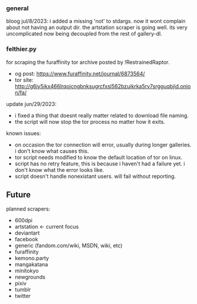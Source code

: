 ### general

bloog jul/8/2023:
i added a missing 'not' to stdargs. now it wont complain about not having an output dir.
the artstation scraper is going well. its very uncomplicated now being decoupled from the rest of gallery-dl.

### felthier.py
for scraping the furaffinity tor archive posted by !RestrainedRaptor.

- og post: https://www.furaffinity.net/journal/6873564/
- tor site: http://g6jy5jkx466lrqojcngbnksugrcfxsl562bzuikrka5rv7srgguqbjid.onion/fa/

update jun/29/2023:
- i fixed a thing that doesnt really matter related to download file naming.
- the script will now stop the tor process no matter how it exits.

known issues:
- on occasion the tor connection will error, usually during longer galleries. i don't know what causes this.
- tor script needs modified to know the default location of tor on linux.
- script has no retry feature, this is because i haven't had a failure yet. i don't know what the error looks like.
- script doesn't handle nonexistant users. will fail without reporting.

## Future
planned scrapers:
- 600dpi
- artstation <- current focus
- deviantart
- facebook
- generic (fandom.com/wiki, MSDN, wiki, etc)
- furaffinity
- kemono.party
- mangakatana
- minitokyo
- newgrounds
- pixiv
- tumblr
- twitter
